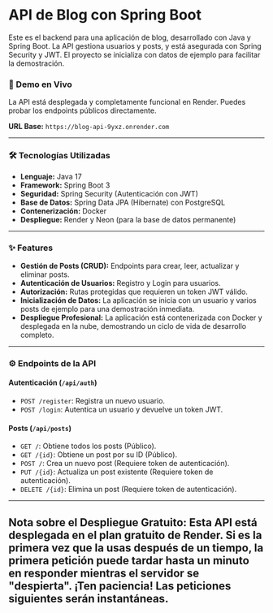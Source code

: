 # API de Blog con Spring Boot

Este es el backend para una aplicación de blog, desarrollado con Java y Spring Boot. La API gestiona usuarios y posts, y está asegurada con Spring Security y JWT. El proyecto se inicializa con datos de ejemplo para facilitar la demostración.

### 🚀 Demo en Vivo

La API está desplegada y completamente funcional en Render. Puedes probar los endpoints públicos directamente.

**URL Base:** `https://blog-api-9yxz.onrender.com`

---

### 🛠️ Tecnologías Utilizadas

* **Lenguaje:** Java 17
* **Framework:** Spring Boot 3
* **Seguridad:** Spring Security (Autenticación con JWT)
* **Base de Datos:** Spring Data JPA (Hibernate) con PostgreSQL
* **Contenerización:** Docker
* **Despliegue:** Render y Neon (para la base de datos permanente)

---

### ✨ Features

* **Gestión de Posts (CRUD):** Endpoints para crear, leer, actualizar y eliminar posts.
* **Autenticación de Usuarios:** Registro y Login para usuarios.
* **Autorización:** Rutas protegidas que requieren un token JWT válido.
* **Inicialización de Datos:** La aplicación se inicia con un usuario y varios posts de ejemplo para una demostración inmediata.
* **Despliegue Profesional:** La aplicación está contenerizada con Docker y desplegada en la nube, demostrando un ciclo de vida de desarrollo completo.

---

### ⚙️ Endpoints de la API

#### Autenticación (`/api/auth`)

* `POST /register`: Registra un nuevo usuario.
* `POST /login`: Autentica un usuario y devuelve un token JWT.

#### Posts (`/api/posts`)

* `GET /`: Obtiene todos los posts (Público).
* `GET /{id}`: Obtiene un post por su ID (Público).
* `POST /`: Crea un nuevo post (Requiere token de autenticación).
* `PUT /{id}`: Actualiza un post existente (Requiere token de autenticación).
* `DELETE /{id}`: Elimina un post (Requiere token de autenticación).

---
**Nota sobre el Despliegue Gratuito:**
Esta API está desplegada en el plan gratuito de Render. Si es la primera vez que la usas después de un tiempo, la primera petición puede tardar hasta un minuto en responder mientras el servidor se "despierta". ¡Ten paciencia! Las peticiones siguientes serán instantáneas.
---